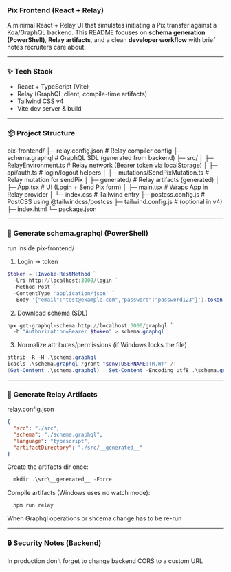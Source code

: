 ### Pix Frontend (React + Relay)

A minimal React + Relay UI that simulates initiating a Pix transfer against a Koa/GraphQL backend. This README focuses on **schema generation (PowerShell)**, **Relay artifacts**, and a clean **developer workflow** with brief notes recruiters care about.

---

### ✨ Tech Stack

- React + TypeScript (Vite)
- Relay (GraphQL client, compile-time artifacts)
- Tailwind CSS v4
- Vite dev server & build

---

### 📦 Project Structure

pix-frontend/
├─ relay.config.json # Relay compiler config
├─ schema.graphql # GraphQL SDL (generated from backend)
├─ src/
│ ├─ RelayEnvironment.ts # Relay network (Bearer token via localStorage)
│ ├─ api/auth.ts # login/logout helpers
│ ├─ mutations/SendPixMutation.ts # Relay mutation for sendPix
│ ├─ generated/ # Relay artifacts (generated)
│ ├─ App.tsx # UI (Login + Send Pix form)
│ ├─ main.tsx # Wraps App in Relay provider
│ └─ index.css # Tailwind entry
├─ postcss.config.js # PostCSS using @tailwindcss/postcss
├─ tailwind.config.js # (optional in v4)
├─ index.html
└─ package.json

---

### 🔐 Generate schema.graphql (PowerShell)

run inside pix-frontend/

1. Login -> token

```powershell
$token = (Invoke-RestMethod `
  -Uri http://localhost:3000/login `
  -Method Post `
  -ContentType 'application/json' `
  -Body '{"email":"test@example.com","password":"password123"}').token
```

2. Download schema (SDL)

```powershell
npx get-graphql-schema http://localhost:3000/graphql `
  -h "Authorization=Bearer $token" > schema.graphql
```

3. Normalize attributes/permissions (if Windows locks the file)

```powershell
attrib -R -H .\schema.graphql
icacls .\schema.graphql /grant "$env:USERNAME:(R,W)" /T
(Get-Content .\schema.graphql) | Set-Content -Encoding utf8 .\schema.graphql
```

---

### 🧩 Generate Relay Artifacts

relay.config.json

```json
{
  "src": "./src",
  "schema": "./schema.graphql",
  "language": "typescript",
  "artifactDirectory": "./src/__generated__"
}
```

Create the artifacts dir once:

```powershell
  mkdir .\src\__generated__ -Force
```

Compile artifacts (Windows uses no watch mode):

```powershell
  npm run relay
```

When Graphql operations or shcema change has to be re-run

---

### 🔒 Security Notes (Backend)

In production don't forget to change backend CORS to a custom URL
